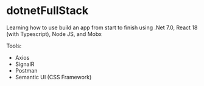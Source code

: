 # dotnetFullStack
Learning how to use build an app from start to finish using .Net 7.0, React 18 (with Typescript), Node JS, and Mobx

Tools:
- Axios
- SignalR
- Postman
- Semantic UI (CSS Framework)

